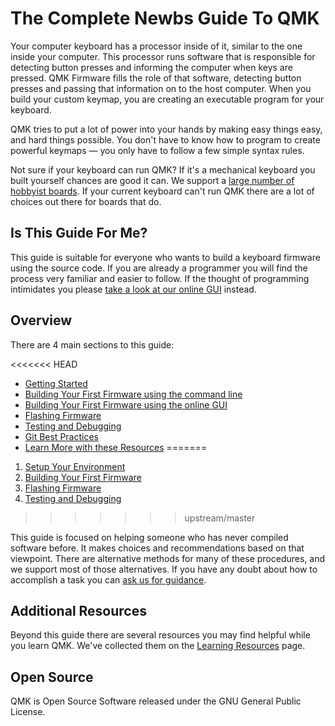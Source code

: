 # The Complete Newbs Guide To QMK

Your computer keyboard has a processor inside of it, similar to the one inside your computer. This processor runs software that is responsible for detecting button presses and informing the computer when keys are pressed. QMK Firmware fills the role of that software, detecting button presses and passing that information on to the host computer. When you build your custom keymap, you are creating an executable program for your keyboard.

QMK tries to put a lot of power into your hands by making easy things easy, and hard things possible. You don't have to know how to program to create powerful keymaps — you only have to follow a few simple syntax rules.

Not sure if your keyboard can run QMK? If it's a mechanical keyboard you built yourself chances are good it can. We support a [large number of hobbyist boards](http://qmk.fm/keyboards/). If your current keyboard can't run QMK there are a lot of choices out there for boards that do.

## Is This Guide For Me?

This guide is suitable for everyone who wants to build a keyboard firmware using the source code. If you are already a programmer you will find the process very familiar and easier to follow. If the thought of programming intimidates you please [take a look at our online GUI](newbs_building_firmware_configurator.md) instead.

## Overview

There are 4 main sections to this guide:

<<<<<<< HEAD
* [Getting Started](newbs_getting_started.md)
* [Building Your First Firmware using the command line](newbs_building_firmware.md)
* [Building Your First Firmware using the online GUI](newbs_building_firmware_configurator.md)
* [Flashing Firmware](newbs_flashing.md)
* [Testing and Debugging](newbs_testing_debugging.md)
* [Git Best Practices](newbs_best_practices.md)
* [Learn More with these Resources](newbs_learn_more_resources.md)
=======
1. [Setup Your Environment](newbs_getting_started.md)
2. [Building Your First Firmware](newbs_building_firmware.md)
3. [Flashing Firmware](newbs_flashing.md)
4. [Testing and Debugging](newbs_testing_debugging.md)
>>>>>>> upstream/master

This guide is focused on helping someone who has never compiled software before. It makes choices and recommendations based on that viewpoint. There are alternative methods for many of these procedures, and we support most of those alternatives. If you have any doubt about how to accomplish a task you can [ask us for guidance](getting_started_getting_help.md).

## Additional Resources

Beyond this guide there are several resources you may find helpful while you learn QMK. We've collected them on the [Learning Resources](newbs_learn_more_resources.md) page.

## Open Source

QMK is Open Source Software released under the GNU General Public License.
